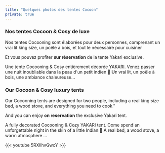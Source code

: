 ```yaml
---
title: "Quelques photos des tentes Cocoon"
private: true
---
```


### Nos tentes Cocoon & Cosy de luxe

Nos tentes Cocooning sont élaborées pour deux personnes, comprenant un vrai lit king size, un poêle à bois, et tout le nécessaire pour cuisiner

Et vous pouvez profiter **sur réservation** de la tente Yakari exclusive.

Une tente Cocooning & Cosy entièrement décorée YAKARI. Venez passer une nuit inoubliable dans la peau d'un petit indien 🌵
Un vrai lit, un poêle à bois, une ambiance chaleureuse...

### Our Cocoon & Cosy luxury tents

Our Cocooning tents are designed for two people, including a real king size bed, a wood stove, and everything you need to cook."

And you can enjoy **on reservation** the exclusive Yakari tent.

A fully decorated Cocooning & Cozy YAKARI tent. Come spend an unforgettable night in the skin of a little Indian 🌵
A real bed, a wood stove, a warm atmosphere ...

{{< youtube 5RXIlhvGwoY >}}
